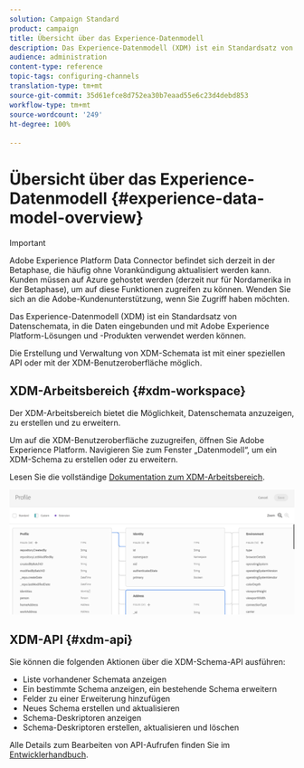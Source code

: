 ```yaml
---
solution: Campaign Standard
product: campaign
title: Übersicht über das Experience-Datenmodell
description: Das Experience-Datenmodell (XDM) ist ein Standardsatz von Datenschemata, in die Daten eingebunden und mit Adobe Experience Platform-Lösungen und -Produkten verwendet werden können.
audience: administration
content-type: reference
topic-tags: configuring-channels
translation-type: tm+mt
source-git-commit: 35d61efce8d752ea30b7eaad55e6c23d4debd853
workflow-type: tm+mt
source-wordcount: '249'
ht-degree: 100%

---
```



# Übersicht über das Experience-Datenmodell {#experience-data-model-overview}

>[!IMPORTANT]
>
>Adobe Experience Platform Data Connector befindet sich derzeit in der Betaphase, die häufig ohne Vorankündigung aktualisiert werden kann. Kunden müssen auf Azure gehostet werden (derzeit nur für Nordamerika in der Betaphase), um auf diese Funktionen zugreifen zu können. Wenden Sie sich an die Adobe-Kundenunterstützung, wenn Sie Zugriff haben möchten.

Das Experience-Datenmodell (XDM) ist ein Standardsatz von Datenschemata, in die Daten eingebunden und mit Adobe Experience Platform-Lösungen und -Produkten verwendet werden können.

Die Erstellung und Verwaltung von XDM-Schemata ist mit einer speziellen API oder mit der XDM-Benutzeroberfläche möglich.

## XDM-Arbeitsbereich {#xdm-workspace}

Der XDM-Arbeitsbereich bietet die Möglichkeit, Datenschemata anzuzeigen, zu erstellen und zu erweitern.

Um auf die XDM-Benutzeroberfläche zuzugreifen, öffnen Sie Adobe Experience Platform. Navigieren Sie zum Fenster „Datenmodell“, um ein XDM-Schema zu erstellen oder zu erweitern.

Lesen Sie die vollständige [Dokumentation zum XDM-Arbeitsbereich](https://docs.adobe.com/content/help/de-DE/experience-platform/xdm/api/getting-started.html).

![](assets/aep_xdmworkspace.png)

## XDM-API {#xdm-api}

Sie können die folgenden Aktionen über die XDM-Schema-API ausführen:

* Liste vorhandener Schemata anzeigen
* Ein bestimmte Schema anzeigen, ein bestehende Schema erweitern
* Felder zu einer Erweiterung hinzufügen
* Neues Schema erstellen und aktualisieren
* Schema-Deskriptoren anzeigen
* Schema-Deskriptoren erstellen, aktualisieren und löschen

Alle Details zum Bearbeiten von API-Aufrufen finden Sie im [Entwicklerhandbuch](https://docs.adobe.com/content/help/en/experience-platform/xdm/api/getting-started.html).
